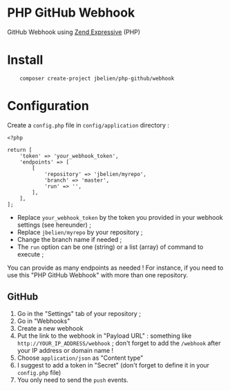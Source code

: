 # PHP GitHub Webhook

GitHub Webhook using [Zend Expressive](https://docs.zendframework.com/zend-expressive/) (PHP)

# Install

    	composer create-project jbelien/php-github/webhook

# Configuration

Create a `config.php` file in `config/application` directory :

    <?php

    return [
        'token' => 'your_webhook_token',
        'endpoints' => [
            [
                'repository' => 'jbelien/myrepo',
                'branch' => 'master',
                'run' => '',
            ],
        ],
    ];

- Replace `your_webhook_token` by the token you provided in your webhook settings (see hereunder) ;
- Replace `jbelien/myrepo` by your repository ;
- Change the branch name if needed ;
- The `run` option can be one (string) or a list (array) of command to execute ;

You can provide as many endpoints as needed ! For instance, if you need to use this "PHP GitHub Webhook" with more than one repository.

## GitHub

1. Go in the "Settings" tab of your repository ;
2. Go in "Webhooks"
3. Create a new webhook
4. Put the link to the webhook in "Payload URL" : something like `http://YOUR_IP_ADDRESS/webhook` ; don't forget to add the `/webhook` after your IP address or domain name !
5. Choose `application/json` as "Content type"
6. I suggest to add a token in "Secret" (don't forget to define it in your `config.php` file)
7. You only need to send the `push` events.
